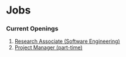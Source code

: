 # Jobs

### Current Openings

1. [Research Associate (Software Engineering)](research-associate-software-engineering.md)
2. [Project Manager (part-time)](project-manager-part-time.md)
